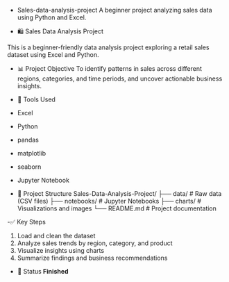 
- Sales-data-analysis-project
A beginner project analyzing sales data using Python and Excel.

- 🛍️ Sales Data Analysis Project

This is a beginner-friendly data analysis project exploring a retail sales dataset using Excel and Python.

- 📊 Project Objective
To identify patterns in sales across different regions, categories, and time periods, and uncover actionable business insights.

- 🧰 Tools Used
- Excel
- Python
- pandas
- matplotlib
- seaborn
- Jupyter Notebook

- 📁 Project Structure
Sales-Data-Analysis-Project/
├── data/ # Raw data (CSV files)
├── notebooks/ # Jupyter Notebooks
├── charts/ # Visualizations and images
└── README.md # Project documentation

-✅ Key Steps
1. Load and clean the dataset
2. Analyze sales trends by region, category, and product
3. Visualize insights using charts
4. Summarize findings and business recommendations

- 📌 Status
**Finished** 

